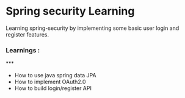 # Spring security Learning
Learning spring-security by implementing some basic user login and register features.
<h3>Learnings :</h3>
***
<ul>
    <li>How to use java spring data JPA</li>
    <li>How to implement OAuth2.0</li>
    <li>How to build login/register API</li>
</ul>

